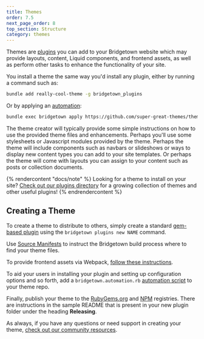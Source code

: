 ```yaml
---
title: Themes
order: 7.5
next_page_order: 8
top_section: Structure
category: themes
---
```


Themes are [plugins](/docs/plugins) you can add to your Bridgetown website
which may provide layouts, content, Liquid components, and frontend assets, as
well as perform other tasks to enhance the functionality of your site.

You install a theme the same way you'd install any plugin, either by running
a command such as:

```sh
bundle add really-cool-theme -g bridgetown_plugins
```

Or by applying an [automation](/docs/automations):

```sh
bundle exec bridgetown apply https://github.com/super-great-themes/theme-one
```

The theme creator will typically provide some simple instructions on how to use
the provided theme files and enhancements. Perhaps you'll use some stylesheets
or Javascript modules provided by the theme. Perhaps the theme will include
components such as navbars or slideshows or ways to display new content types
you can add to your site templates. Or perhaps the theme will come with layouts
you can assign to your content such as posts or collection documents.

{% rendercontent "docs/note" %}
Looking for a theme to install on your site?
[Check out our plugins directory](/plugins/) for a growing collection of themes
and other useful plugins!
{% endrendercontent %}

## Creating a Theme

To create a theme to distribute to others, simply create a standard
[gem-based plugin](/docs/plugins) using the `bridgetown plugins new NAME`
command.

Use [Source Manifests](/docs/plugins/source-manifests/) to instruct
the Bridgetown build process where to find your theme files.

To provide frontend assets via Webpack, [follow these instructions](/docs/plugins/gems-and-webpack/).

To aid your users in installing your plugin and setting up configuration
options and so forth, add a `bridgetown.automation.rb` [automation script](/docs/automations)
to your theme repo.

Finally, publish your theme to the [RubyGems.org](https://rubygems.org)
and [NPM](https://www.npmjs.com) registries. There are instructions in
the sample README that is present in your new plugin folder under the heading
**Releasing**.

As always, if you have any questions or need support in creating your theme,
[check out our community resources](/docs/community).